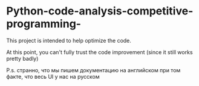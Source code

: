 # Python-code-analysis-competitive-programming-

This project is intended to help optimize the code.

At this point, you can't fully trust the code improvement (since it still works pretty badly)

P.s. странно, что мы пишем документацию на английском при том факте, что весь UI у нас на русском